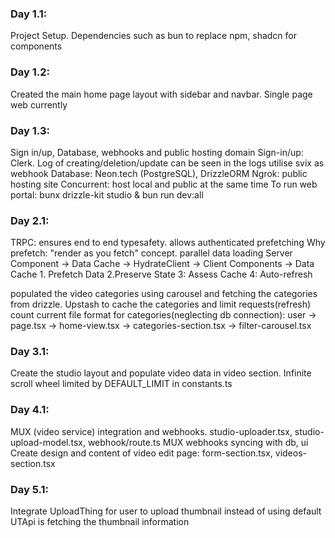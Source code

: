### Day 1.1:

Project Setup. Dependencies such as bun to replace npm, shadcn for components

### Day 1.2:

Created the main home page layout with sidebar and navbar. Single page web currently

### Day 1.3:

Sign in/up, Database, webhooks and public hosting domain
Sign-in/up: Clerk. Log of creating/deletion/update can be seen in the logs
utilise svix as webhook
Database: Neon.tech (PostgreSQL), DrizzleORM
Ngrok: public hosting site
Concurrent: host local and public at the same time
To run web portal: bunx drizzle-kit studio & bun run dev:all

### Day 2.1:

TRPC: ensures end to end typesafety. allows authenticated prefetching
Why prefetch: "render as you fetch" concept. parallel data loading
Server Component -> Data Cache -> HydrateClient -> Client Components -> Data Cache 1. Prefetch Data 2.Preserve State 3: Assess Cache 4: Auto-refresh

populated the video categories using carousel and fetching the categories from drizzle.
Upstash to cache the categories and limit requests(refresh) count
current file format for categories(neglecting db connection): user -> page.tsx -> home-view.tsx -> categories-section.tsx -> filter-carousel.tsx

### Day 3.1:

Create the studio layout and populate video data in video section.
Infinite scroll wheel limited by DEFAULT_LIMIT in constants.ts

### Day 4.1:

MUX (video service) integration and webhooks.
studio-uploader.tsx, studio-upload-model.tsx, webhook/route.ts
MUX webhooks syncing with db, ui
Create design and content of video edit page: form-section.tsx, videos-section.tsx

### Day 5.1:

Integrate UploadThing for user to upload thumbnail instead of using default
UTApi is fetching the thumbnail information
